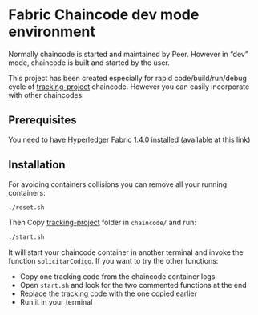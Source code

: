 # Fabric Chaincode dev mode environment

Normally chaincode is started and maintained by Peer. However in “dev” mode, chaincode is built and started by the user. 

This project has been created especially for rapid code/build/run/debug cycle of [tracking-project](https://github.com/intelipost/blockchain-chaincode-tracking-code) chaincode. However you can easily incorporate with other chaincodes.

## Prerequisites
You need to have Hyperledger Fabric 1.4.0 installed ([available at this link](https://hyperledger-fabric.readthedocs.io/en/release-1.4/install.html#install-samples-binaries-and-docker-images))

## Installation
For avoiding containers collisions you can remove all your running containers:
```bash
./reset.sh
```
Then Copy [tracking-project](https://github.com/intelipost/blockchain-chaincode-tracking-code) folder in `chaincode/` and run:

```bash
./start.sh
```

It will start your chaincode container in another terminal and invoke the function `solicitarCodigo`. If you want to try the other functions:

-  Copy one tracking code from the chaincode container logs 
-  Open `start.sh` and look for the two commented functions at the end
-  Replace the tracking code with the one copied earlier
-  Run it in your terminal
